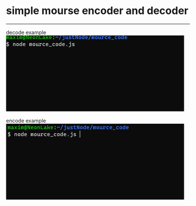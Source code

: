 # simple mourse encoder and decoder
***

decode example
![](https://github.com/Raspunt/code_mourse/blob/master/readme_gif/decode_mourse.gif)


encode example
![](https://github.com/Raspunt/code_mourse/blob/master/readme_gif/encode_mourse.gif)


